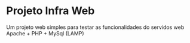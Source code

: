 # Projeto Infra Web

Um projeto web simples para testar as funcionalidades do servidos web Apache + PHP + MySql (LAMP)
